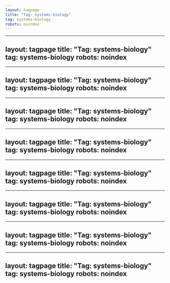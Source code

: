 ```yaml
---
layout: tagpage
title: "Tag: systems-biology"
tag: systems-biology
robots: noindex
---
```

---
layout: tagpage
title: "Tag: systems-biology"
tag: systems-biology
robots: noindex
---
---
layout: tagpage
title: "Tag: systems-biology"
tag: systems-biology
robots: noindex
---
---
layout: tagpage
title: "Tag: systems-biology"
tag: systems-biology
robots: noindex
---
---
layout: tagpage
title: "Tag: systems-biology"
tag: systems-biology
robots: noindex
---
---
layout: tagpage
title: "Tag: systems-biology"
tag: systems-biology
robots: noindex
---
---
layout: tagpage
title: "Tag: systems-biology"
tag: systems-biology
robots: noindex
---
---
layout: tagpage
title: "Tag: systems-biology"
tag: systems-biology
robots: noindex
---
---
layout: tagpage
title: "Tag: systems-biology"
tag: systems-biology
robots: noindex
---
